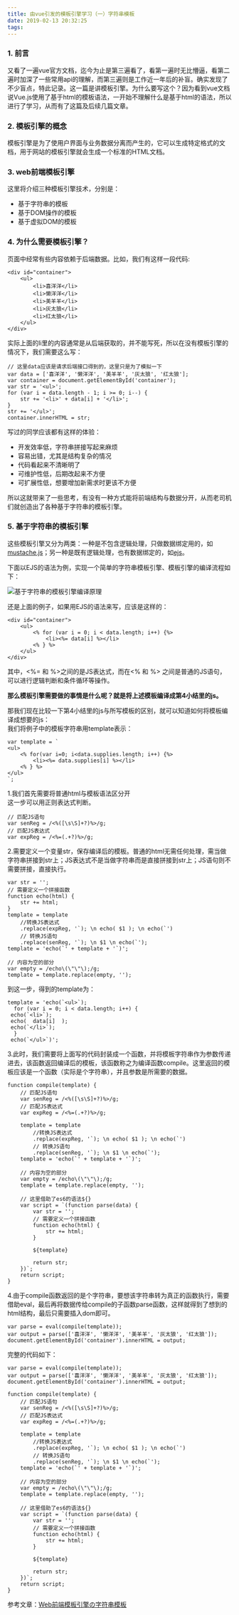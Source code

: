 ```yaml
---
title: 由vue引发的模板引擎学习（一）字符串模板
date: 2019-02-13 20:32:25
tags:
---
```

### 1. 前言
又看了一遍vue官方文档，迄今为止是第三遍看了，看第一遍时无比懵逼，看第二遍时加深了一些常用api的理解，而第三遍则是工作近一年后的补盲。确实发现了不少盲点，特此记录。这一篇是讲模板引擎。为什么要写这个？因为看到vue文档说Vue.js使用了基于html的模板语法，一开始不理解什么是基于html的语法，所以进行了学习，从而有了这篇及后续几篇文章。

### 2. 模板引擎的概念
模板引擎是为了使用户界面与业务数据分离而产生的，它可以生成特定格式的文档，用于网站的模板引擎就会生成一个标准的HTML文档。

### 3. web前端模板引擎
这里将介绍三种模板引擎技术，分别是：

- 基于字符串的模板
- 基于DOM操作的模板
- 基于虚拟DOM的模板

### 4. 为什么需要模板引擎？
页面中经常有些内容依赖于后端数据。比如，我们有这样一段代码:

```
<div id="container">
	<ul>
		<li>喜洋洋</li>
		<li>懒洋洋</li>
		<li>美羊羊</li>
		<li>灰太狼</li>
		<li>红太狼</li>
	</ul>
</div>
```
实际上面的li里的内容通常是从后端获取的，并不能写死，所以在没有模板引擎的情况下，我们需要这么写：

```
// 这里data应该是请求后端接口得到的，这里只是为了模拟一下
var data = ['喜洋洋', '懒洋洋', '美羊羊', '灰太狼', '红太狼'];
var container = document.getElementById('container');
var str = '<ul>';
for (var i = data.length - 1; i >= 0; i--) {
	str += '<li>' + data[i] + '</li>';
}
str += '</ul>';
container.innerHTML = str;
```
写过的同学应该都有这样的体验：

- 开发效率低，字符串拼接写起来麻烦
- 容易出错，尤其是结构复杂的情况
- 代码看起来不清晰明了
- 可维护性低，后期改起来不方便
- 可扩展性低，想要增加新需求时更该不方便

所以这就带来了一些思考，有没有一种方式能将前端结构与数据分开，从而老司机们就创造出了各种基于字符串的模板引擎。

### 5. 基于字符串的模板引擎
这些模板引擎又分为两类：一种是不包含逻辑处理，只做数据绑定用的，如[mustache.js](https://github.com/janl/mustache.js/blob/master/mustache.js)；另一种是既有逻辑处理，也有数据绑定的，如[ejs](http://www.embeddedjs.com/)。

下面以EJS的语法为例，实现一个简单的字符串模板引擎、模板引擎的编译流程如下：

![基于字符串的模板引擎编译原理](https://github.com/xixizhangfe/markdownImages/blob/master/String-based-Template.png)

还是上面的例子，如果用EJS的语法来写，应该是这样的：

```
<div id="container">
	<ul>
		<% for (var i = 0; i < data.length; i++) {%>
			<li><%= data[i] %></li>
		<% } %>
	</ul>
</div>
```
其中，<%= 和 %>之间的是JS表达式，而在<% 和 %> 之间是普通的JS语句，可以进行逻辑判断和条件循环等操作。

<strong>
那么模板引擎需要做的事情是什么呢？就是将上述模板编译成第4小结里的js。
</strong>

那我们现在比较一下第4小结里的js与所写模板的区别，就可以知道如何将模板编译成想要的js：  
我们将例子中的模板字符串用template表示：

```
var template = `
<ul>
    <% for(var i=0; i<data.supplies.length; i++) {%>
        <li><%= data.supplies[i] %></li>
    <% } %>
</ul>
`;
```
1.我们首先需要将普通html与模板语法区分开  
这一步可以用正则表达式判断。

```
// 匹配JS语句
var senReg = /<%([\s\S]+?)%>/g;
// 匹配JS表达式
var expReg = /<%=(.+?)%>/g;
```
2.需要定义一个变量str，保存编译后的模板。普通的html无需任何处理，需当做字符串拼接到str上；JS表达式不是当做字符串而是直接拼接到str上；JS语句则不需要拼接，直接执行。  

```
var str = '';
// 需要定义一个拼接函数
function echo(html) {
	str += html;
}
template = template
	//转换JS表达式
	.replace(expReg, '`); \n echo( $1 ); \n echo(`')
	// 转换JS语句
	.replace(senReg, '`); \n $1 \n echo(`');
template = 'echo(`' + template + '`)';

// 内容为空的部分
var empty = /echo\(\"\"\);/g;
template = template.replace(empty, '');
```

到这一步，得到的template为：

```
template = 'echo(`<ul>`); 
  for (var i = 0; i < data.length; i++) { 
 echo(`<li>`); 
 echo(  data[i]  ); 
 echo(`</li>`); 
  }  
 echo(`</ul>`)';
```
3.此时，我们需要将上面写的代码封装成一个函数，并将模板字符串作为参数传递进去，该函数返回编译后的模板，该函数称之为编译函数compile。这里返回的模板应该是一个函数（实际是个字符串），并且参数是所需要的数据。

```
function compile(template) {
	// 匹配JS语句
	var senReg = /<%([\s\S]+?)%>/g;
	// 匹配JS表达式
	var expReg = /<%=(.+?)%>/g;
	
	template = template
		//转换JS表达式
		.replace(expReg, '`); \n echo( $1 ); \n echo(`')
		// 转换JS语句
		.replace(senReg, '`); \n $1 \n echo(`');
	template = 'echo(`' + template + '`)';
	
	// 内容为空的部分
	var empty = /echo\(\"\"\);/g;
	template = template.replace(empty, '');
	
	// 这里借助了es6的语法${}
	var script = `(function parse(data) {
		var str = '';
		// 需要定义一个拼接函数
		function echo(html) {
			str += html;
		}
		
		${template}
		
		return str;
	})`;
	return script;
}
```
4.由于compile函数返回的是个字符串，要想该字符串转为真正的函数执行，需要借助eval，最后再将数据传给compile的子函数parse函数，这样就得到了想到的html结构，最后只需要插入dom即可。

```
var parse = eval(compile(template));
var output = parse(['喜洋洋', '懒洋洋', '美羊羊', '灰太狼', '红太狼']);
document.getElementById('container').innerHTML = output;
```

完整的代码如下：

```
var parse = eval(compile(template));
var output = parse(['喜洋洋', '懒洋洋', '美羊羊', '灰太狼', '红太狼']);
document.getElementById('container').innerHTML = output;

function compile(template) {
	// 匹配JS语句
	var senReg = /<%([\s\S]+?)%>/g;
	// 匹配JS表达式
	var expReg = /<%=(.+?)%>/g;
	
	template = template
		//转换JS表达式
		.replace(expReg, '`); \n echo( $1 ); \n echo(`')
		// 转换JS语句
		.replace(senReg, '`); \n $1 \n echo(`');
	template = 'echo(`' + template + '`)';
	
	// 内容为空的部分
	var empty = /echo\(\"\"\);/g;
	template = template.replace(empty, '');
	
	// 这里借助了es6的语法${}
	var script = `(function parse(data) {
		var str = '';
		// 需要定义一个拼接函数
		function echo(html) {
			str += html;
		}
		
		${template}
		
		return str;
	})`;
	return script;
}
```



参考文章：[Web前端模板引擎の字符串模板](https://segmentfault.com/a/1190000010313795)

